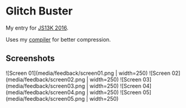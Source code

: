 # Glitch Buster

My entry for [JS13K 2016](http://2016.js13kgames.com/).

Uses my [compiler](http://github.com/remvst/js13k-compiler) for better compression.

## Screenshots

![Screen 01](media/feedback/screen01.png | width=250)
![Screen 02](media/feedback/screen02.png | width=250)
![Screen 03](media/feedback/screen03.png | width=250)
![Screen 04](media/feedback/screen04.png | width=250)
![Screen 05](media/feedback/screen05.png | width=250)
